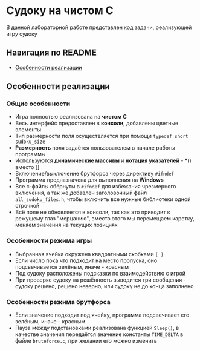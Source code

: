 # Судоку на чистом C
В данной лабораторной работе представлен код задачи, реализующей игру судоку
## Навигация по README
- [Особенности реализации](#особенности-режима-брутфорса)
## Особенности реализации
### Общие особенности
- Игра полностью реализована на **чистом C**
- Весь интерфейс предоставлен в **консоли**, добавлены цветные элементы
- Тип размерности поля осуществляется при помощи `typedef short sudoku_size`
- **Размерность** поля задаётся пользователем в начале работы программы
- Используются **динамические массивы** и **нотация указателей** - *() вместо []
- Включение/выключение брутфорса через директиву `#ifndef`
- Программа предназначена для выполнения на **Windows**
- Все с-файлы обёрнуты в `#ifndef` для избежания чрезмерного включения, а так же добавлен заголовочный файл `all_sudoku_files.h`, чтобы включить все нужные библиотеки одной строчкой
- Всё поле не обновляется в консоли, так как это приводит к режущему глаз "мерцанию", вместо этого мы перемещаем каретку, меняем значения на текущих позициях

### Особенности режима игры
- Выбранная ячейка окружена квадратными скобками `[ ]`
- Если число пока что подходит на место пропуска, оно подсвечивается зелёным, иначе - красным
- Под судоку расположены подсказки по взаимодействию с игрой
- При проверке судоку на решённость выводится три сообщения - судоку решено, решено неверно, или судоку не до конца заполнено

### Особенности режима брутфорса
- Если значение подходит под ячейку, программа подсвечивает его зелёным, иначе - красным
- Пауза между подстановками реализована функцией `Sleep()`, в качестве значения передаётся значение константы `TIME_DELTA` в файле `bruteforce.c`, при желании его можно изменить

